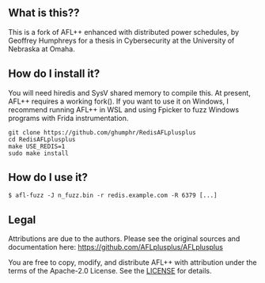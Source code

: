 ## What is this??

This is a fork of AFL++ enhanced with distributed power schedules, by Geoffrey Humphreys for a thesis in Cybersecurity at the University of Nebraska at Omaha.

## How do I install it?

You will need hiredis and SysV shared memory to compile this. At present, AFL++ requires a working fork(). If you want to use it on Windows, I recommend running AFL++ in WSL and using Fpicker to fuzz Windows programs with Frida instrumentation.

    git clone https://github.com/ghumphr/RedisAFLplusplus
    cd RedisAFLplusplus
    make USE_REDIS=1
    sudo make install

## How do I use it?

    $ afl-fuzz -J n_fuzz.bin -r redis.example.com -R 6379 [...]

## Legal

Attributions are due to the authors. Please see the original sources and documentation here: https://github.com/AFLplusplus/AFLplusplus

You are free to copy, modify, and distribute AFL++ with attribution under the
terms of the Apache-2.0 License. See the [LICENSE](LICENSE) for details.

